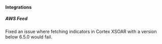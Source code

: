 
#### Integrations
##### AWS Feed
Fixed an issue where fetching indicators in Cortex XSOAR with a version below 6.5.0 would fail.